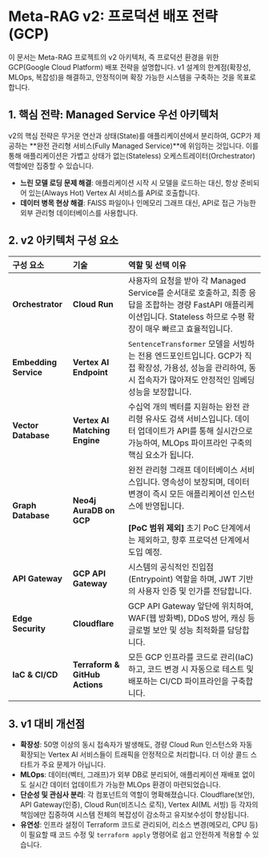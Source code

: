# Meta-RAG v2: 프로덕션 배포 전략 (GCP)

이 문서는 Meta-RAG 프로젝트의 v2 아키텍처, 즉 프로덕션 환경을 위한 GCP(Google Cloud Platform) 배포 전략을 설명합니다. v1 설계의 한계점(확장성, MLOps, 복잡성)을 해결하고, 안정적이며 확장 가능한 시스템을 구축하는 것을 목표로 합니다.

## 1. 핵심 전략: Managed Service 우선 아키텍처

v2의 핵심 전략은 무거운 연산과 상태(State)를 애플리케이션에서 분리하여, GCP가 제공하는 **완전 관리형 서비스(Fully Managed Service)**에 위임하는 것입니다. 이를 통해 애플리케이션은 가볍고 상태가 없는(Stateless) 오케스트레이터(Orchestrator) 역할에만 집중할 수 있습니다.

-   **느린 모델 로딩 문제 해결**: 애플리케이션 시작 시 모델을 로드하는 대신, 항상 준비되어 있는(Always Hot) Vertex AI 서비스를 API로 호출합니다.
-   **데이터 병목 현상 해결**: FAISS 파일이나 인메모리 그래프 대신, API로 접근 가능한 외부 관리형 데이터베이스를 사용합니다.

## 2. v2 아키텍처 구성 요소

| 구성 요소 | 기술 | 역할 및 선택 이유 |
| :--- | :--- | :--- |
| **Orchestrator** | **Cloud Run** | 사용자의 요청을 받아 각 Managed Service를 순서대로 호출하고, 최종 응답을 조합하는 경량 FastAPI 애플리케이션입니다. Stateless 하므로 수평 확장이 매우 빠르고 효율적입니다. |
| **Embedding Service** | **Vertex AI Endpoint** | `SentenceTransformer` 모델을 서빙하는 전용 엔드포인트입니다. GCP가 직접 확장성, 가용성, 성능을 관리하여, 동시 접속자가 많아져도 안정적인 임베딩 성능을 보장합니다. |
| **Vector Database** | **Vertex AI Matching Engine** | 수십억 개의 벡터를 지원하는 완전 관리형 유사도 검색 서비스입니다. 데이터 업데이트가 API를 통해 실시간으로 가능하여, MLOps 파이프라인 구축의 핵심 요소가 됩니다. |
| **Graph Database** | **Neo4j AuraDB on GCP** | 완전 관리형 그래프 데이터베이스 서비스입니다. 영속성이 보장되며, 데이터 변경이 즉시 모든 애플리케이션 인스턴스에 반영됩니다.<br><br>**[PoC 범위 제외]** 초기 PoC 단계에서는 제외하고, 향후 프로덕션 단계에서 도입 예정. |
| **API Gateway** | **GCP API Gateway** | 시스템의 공식적인 진입점(Entrypoint) 역할을 하며, JWT 기반의 사용자 인증 및 인가를 전담합니다. |
| **Edge Security** | **Cloudflare** | GCP API Gateway 앞단에 위치하여, WAF(웹 방화벽), DDoS 방어, 캐싱 등 글로벌 보안 및 성능 최적화를 담당합니다. |
| **IaC & CI/CD** | **Terraform & GitHub Actions** | 모든 GCP 인프라를 코드로 관리(IaC)하고, 코드 변경 시 자동으로 테스트 및 배포하는 CI/CD 파이프라인을 구축합니다. |

## 3. v1 대비 개선점

-   **확장성**: 50명 이상의 동시 접속자가 발생해도, 경량 Cloud Run 인스턴스와 자동 확장되는 Vertex AI 서비스들이 트래픽을 안정적으로 처리합니다. 더 이상 콜드 스타트가 주요 문제가 아닙니다.
-   **MLOps**: 데이터(벡터, 그래프)가 외부 DB로 분리되어, 애플리케이션 재배포 없이도 실시간 데이터 업데이트가 가능한 MLOps 환경이 마련되었습니다.
-   **단순성 및 관심사 분리**: 각 컴포넌트의 역할이 명확해졌습니다. Cloudflare(보안), API Gateway(인증), Cloud Run(비즈니스 로직), Vertex AI(ML 서빙) 등 각자의 책임에만 집중하여 시스템 전체의 복잡성이 감소하고 유지보수성이 향상됩니다.
-   **유연성**: 인프라 설정이 Terraform 코드로 관리되어, 리소스 변경(메모리, CPU 등)이 필요할 때 코드 수정 및 `terraform apply` 명령어로 쉽고 안전하게 적용할 수 있습니다.